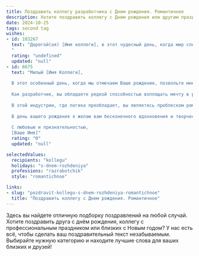 ```yaml
---
title: Поздравить коллегу разработчика c Днем рождения. Романтичное
description: Хотите поздравить коллегу c Днем рождения или другим праздником? Наш ИИ создаст незабываемое поздравление, а вы обязательно выделитесь среди других.  
date: 2024-10-25
tags: second tag
wishes:
- id: 103267
  text: "Дорогой(ая) [Имя коллеги], в этот чудесный день, когда мир словно замирает, чтобы отпраздновать твоё появление на свет, я хочу пожелать тебе океана счастья, любви, безбрежной, как бескрайнее цифровое пространство, которое ты так мастерски покоряешь. Пусть твой код жизни пишет только истории успеха, а каждый новый день будет полон вдохновения, ярких красок и нежности. С днём рождения!
  "
  rating: "undefined"
  updated: "null"
- id: 8675
  text: "Милый [Имя Коллеги],
  
  В этот особенный день, когда мы отмечаем Ваше рождение, позвольте мне выразить Вам свое восхищение и признательность.
  
  Как разработчик, вы обладаете редкой способностью воплощать мечту в реальность. Ваши элегантные алгоритмы и интуитивный дизайн вдохновляют и восхищают. Ваши пальцы, подобно клаве, танцуют на клавиатуре, создавая симфонию инноваций.
  
  В этой индустрии, где логика преобладает, вы являетесь проблеском романтики. Ваша любовь к деталям и стремление к совершенству превращают каждый ваш проект в произведение искусства.
  
  В день вашего рождения я желаю вам бесконечного вдохновения и творческого огня. Пусть ваше программное обеспечение будет поэзией в коде, а ваши приложения станут песнями, которые поют миру.
  
  С любовью и признательностью,
  [Ваше Имя]"
  rating: "0"
  updated: "null"

selectedValues:
  recipients: "kollegu"
  holidays: "s-dnem-rozhdeniya"
  professions: "razrabotchik"
  style: "romantichnoe"

links:
- slug: "pozdravit-kollegu-s-dnem-rozhdeniya-romantichnoe"
  title: "Поздравить коллегу c Днем рождения. Романтичное"
---
```


Здесь вы найдете отличную подборку поздравлений на любой случай. 
Хотите поздравить друга с днём рождения, коллегу с профессиональным праздником или близких с Новым годом? У нас есть всё, чтобы сделать ваш поздравительный текст незабываемым. Выбирайте нужную категорию и находите лучшие слова для ваших близких и друзей!

